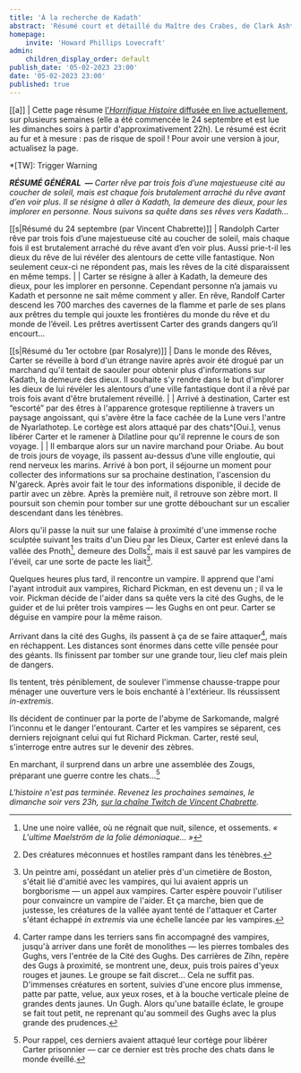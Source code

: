 ```yaml
---
title: 'À la recherche de Kadath'
abstract: 'Résumé court et détaillé du Maître des Crabes, de Clark Ashton Smith !'
homepage:
    invite: 'Howard Phillips Lovecraft'
admin:
    children_display_order: default
publish_date: '05-02-2023 23:00'
date: '05-02-2023 23:00'
published: true
---
```


[[a]]
| Cette page résume [l'_Horrifique Histoire_ diffusée en live actuellement](https://www.twitch.tv/vchabrette), sur plusieurs semaines (elle a été commencée le 24 septembre et est lue les dimanches soirs à partir d'approximativement 22h). Le résumé est écrit au fur et à mesure : pas de risque de spoil ! Pour avoir une version à jour, actualisez la page.

*[TW]: Trigger Warning

_**RÉSUMÉ GÉNÉRAL  —** Carter rêve par trois fois d’une majestueuse cité au coucher de soleil, mais est chaque fois brutalement arraché du rêve avant d’en voir plus. Il se résigne à aller à Kadath, la demeure des dieux, pour les implorer en personne. Nous suivons sa quête dans ses rêves vers Kadath…_

[[s|Résumé du 24 septembre (par Vincent Chabrette)]]
| Randolph Carter rêve par trois fois d’une majestueuse cité au coucher de soleil, mais chaque fois il est brutalement arraché du rêve avant d’en voir plus. Aussi prie-t-il les dieux du rêve de lui révéler des alentours de cette ville fantastique. Non seulement ceux-ci ne répondent pas, mais les rêves de la cité disparaissent en même temps.
| 
| Carter se résigne à aller à Kadath, la demeure des dieux, pour les implorer en personne. Cependant personne n’a jamais vu Kadath et personne ne sait même comment y aller. En rêve, Randolf Carter descend les 700 marches des cavernes de la flamme et parle de ses plans aux prêtres du temple qui jouxte les frontières du monde du rêve et du monde de l’éveil. Les prêtres avertissent Carter des grands dangers qu’il encourt…


[[s|Résumé du 1er octobre (par Rosalyre)]]
| Dans le monde des Rêves, Carter se réveille à bord d'un étrange navire après avoir été drogué par un marchand qu'il tentait de saouler pour obtenir plus d'informations sur Kadath, la demeure des dieux. Il souhaite s'y rendre dans le but d'implorer les dieux de lui révéler les alentours d'une ville fantastique dont il a rêvé par trois fois avant d'être brutalement réveillé.
| 
| Arrivé à destination, Carter est “escorté” par des êtres à l'apparence grotesque reptilienne à travers un paysage angoissant, qui s'avère être la face cachée de la Lune vers l'antre de Nyarlathotep. Le cortège est alors attaqué par des chats^[Oui.], venus libérer Carter et le ramener à Dilatline pour qu'il reprenne le cours de son voyage.
| 
| Il embarque alors sur un navire marchand pour Oriabe. Au bout de trois jours de voyage, ils passent au-dessus d’une ville engloutie, qui rend nerveux les marins. Arrivé à bon port, il séjourne un moment pour collecter des informations sur sa prochaine destination, l'ascension du N'gareck. Après avoir fait le tour des informations disponible, il decide de partir avec un zèbre. Après la première nuit, il retrouve son zèbre mort. Il poursuit son chemin pour tomber sur une grotte débouchant sur un escalier descendant dans les ténèbres.

Alors qu'il passe la nuit sur une falaise à proximité d'une immense roche sculptée suivant les traits d'un Dieu par les Dieux, Carter est enlevé dans la vallée des Pnoth[^pnoth], demeure des Dolls[^dolls], mais il est sauvé par les vampires de l'éveil, car une sorte de pacte les liait[^vampire].

[^pnoth]: Une une noire vallée, où ne régnait que nuit, silence, et ossements. _« L'ultime Maelström de la folie démoniaque… »_

[^dolls]: Des créatures méconnues et hostiles rampant dans les ténèbres.

[^vampire]: Un peintre ami, possédant un atelier près d'un cimetière de Boston, s'était lié d'amitié avec les vampires, qui lui avaient appris un borgborisme — un appel aux vampires. Carter espère pouvoir l'utiliser pour convaincre un vampire de l'aider. Et ça marche, bien que de justesse, les créatures de la vallée ayant tenté de l'attaquer et Carter s'étant échappé _in extremis_ via une échelle lancée par les vampires.

Quelques heures plus tard, il rencontre un vampire. Il apprend que l'ami l'ayant introduit aux vampires, Richard Pickman, en est devenu un ; il va le voir. Pickman décide de l'aider dans sa quête vers la cité des Gughs, de le guider et de lui prêter trois vampires — les Gughs en ont peur. Carter se déguise en vampire pour la même raison.

Arrivant dans la cité des Gughs, ils passent à ça de se faire attaquer[^attaque], mais en réchappent. Les distances sont énormes dans cette ville pensée pour des géants. Ils finissent par tomber sur une grande tour, lieu clef mais plein de dangers.

[^attaque]: Carter rampe dans les terriers sans fin accompagné des vampires, jusqu'à arriver dans une forêt de monolithes — les pierres tombales des Gughs, vers l'entrée de la Cité des Gughs. Des carrières de Zihn, repère des Gugs à proximité, se montrent une, deux, puis trois paires d'yeux rouges et jaunes. Le groupe se fait discret… Cela ne suffit pas. D'immenses créatures en sortent, suivies d'une encore plus immense, patte par patte, velue, aux yeux roses, et à la bouche verticale pleine de grandes dents jaunes. Un Gugh. Alors qu'une bataille éclate, le groupe se fait tout petit, ne reprenant qu'au sommeil des Gughs avec la plus grande des prudences.

Ils tentent, très péniblement, de soulever l'immense chausse-trappe pour ménager une ouverture vers le bois enchanté à l'extérieur. Ils réussissent _in-extremis_.

Ils décident de continuer par la porte de l'abyme de Sarkomande, malgré l'inconnu et le danger l'entourant. Carter et les vampires se séparent, ces derniers rejoignant celui qui fut Richard Pickman. Carter, resté seul, s'interroge entre autres sur le devenir des zèbres.

En marchant, il surprend dans un arbre une assemblée des Zougs, préparant une guerre contre les chats…[^chats]

[^chats]: Pour rappel, ces derniers avaient attaqué leur cortège pour libérer Carter prisonnier  — car ce dernier est très proche des chats dans le monde éveillé.

_L'histoire n'est pas terminée. Revenez les prochaines semaines, le dimanche soir vers 23h, [sur la chaîne Twitch de Vincent Chabrette](https://twitch.tv/vchabrette)._